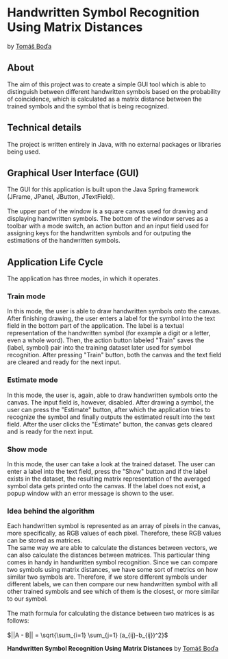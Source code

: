 # Handwritten Symbol Recognition Using Matrix Distances
by [Tomáš Boďa](https://github.com/TomasBoda)

## About
The aim of this project was to create a simple GUI tool which is able to distinguish between different handwritten symbols based on the probability of coincidence, which is calculated as a matrix distance between the trained symbols and the symbol that is being recognized.

## Technical details
The project is written entirely in Java, with no external packages or libraries being used.

## Graphical User Interface (GUI)
The GUI for this application is built upon the Java Spring framework (JFrame, JPanel, JButton, JTextField).
<br>
<br>
The upper part of the window is a square canvas used for drawing and displaying handwritten symbols. The bottom of the window serves as a toolbar with a mode switch, an action button and an input field used for assigning keys for the handwritten symbols and for outputing the estimations of the handwritten symbols.

## Application Life Cycle
The application has three modes, in which it operates.

### Train mode
In this mode, the user is able to draw handwritten symbols onto the canvas. After finishing drawing, the user enters a label for the symbol into the text field in the bottom part of the application. The label is a textual representation of the handwritten symbol (for example a digit or a letter, even a whole word). Then, the action button labeled "Train" saves the (label, symbol) pair into the training dataset later used for symbol recognition. After pressing "Train" button, both the canvas and the text field are cleared and ready for the next input.

### Estimate mode
In this mode, the user is, again, able to draw handwritten symbols onto the canvas. The input field is, however, disabled. After drawing a symbol, the user can press the "Estimate" button, after which the application tries to recognize the symbol and finally outputs the estimated result into the text field. After the user clicks the "Estimate" button, the canvas gets cleared and is ready for the next input.

### Show mode
In this mode, the user can take a look at the trained dataset. The user can enter a label into the text field, press the "Show" button and if the label exists in the dataset, the resulting matrix representation of the averaged symbol data gets printed onto the canvas. If the label does not exist, a popup window with an error message is shown to the user.

### Idea behind the algorithm
Each handwritten symbol is represented as an array of pixels in the canvas, more specifically, as RGB values of each pixel. Therefore, these RGB values can be stored as matrices.
<br>
The same way we are able to calculate the distances between vectors, we can also calculate the distances between matrices. This particular thing comes in handy in handwritten symbol recognition. Since we can compare two symbols using matrix distances, we have some sort of metrics on how similar two symbols are. Therefore, if we store different symbols under different labels, we can then compare our new handwritten symbol with all other trained symbols and see which of them is the closest, or more similar to our symbol.
<br>
<br>
The math formula for calculating the distance between two matrices is as follows:
<br>
<br>
$||A - B|| = \sqrt{\sum_{i=1} \sum_{j=1} (a_{ij}-b_{ij})^2}$

**Handwritten Symbol Recognition Using Matrix Distances** by [Tomáš Boďa](https://github.com/TomasBoda)

